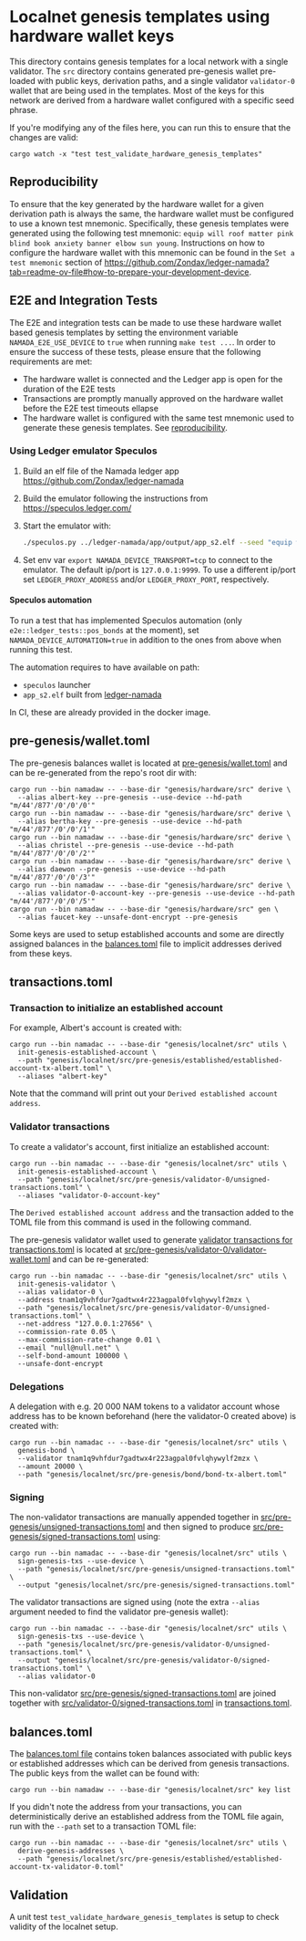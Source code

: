 # Localnet genesis templates using hardware wallet keys

This directory contains genesis templates for a local network with a single validator. The `src` directory contains generated pre-genesis wallet pre-loaded with public keys, derivation paths, and a single validator `validator-0` wallet that are being used in the templates. Most of the keys for this network are derived from a hardware wallet configured with a specific seed phrase.

If you're modifying any of the files here, you can run this to ensure that the changes are valid:

```shell
cargo watch -x "test test_validate_hardware_genesis_templates"
```

## Reproducibility

To ensure that the key generated by the hardware wallet for a given derivation path is always the same, the hardware wallet must be configured to use a known test mnemonic. Specifically, these genesis templates were generated using the following test mnemonic: `equip will roof matter pink blind book anxiety banner elbow sun young`. Instructions on how to configure the hardware wallet with this mnemonic can be found in the `Set a test mnemonic` section of <https://github.com/Zondax/ledger-namada?tab=readme-ov-file#how-to-prepare-your-development-device>.

## E2E and Integration Tests

The E2E and integration tests can be made to use these hardware wallet based genesis templates by setting the environment variable `NAMADA_E2E_USE_DEVICE` to `true` when running `make test ...`. In order to ensure the success of these tests, please ensure that the following requirements are met:

* The hardware wallet is connected and the Ledger app is open for the duration of the E2E tests
* Transactions are promptly manually approved on the hardware wallet before the E2E test timeouts ellapse
* The hardware wallet is configured with the same test mnemonic used to generate these genesis templates. See [reproducibility](#reproducibility).

### Using Ledger emulator Speculos

1. Build an elf file of the Namada ledger app <https://github.com/Zondax/ledger-namada>
2. Build the emulator following the instructions from <https://speculos.ledger.com/>
3. Start the emulator with:

   ```sh
   ./speculos.py ../ledger-namada/app/output/app_s2.elf --seed "equip will roof matter pink blind book anxiety banner elbow sun young"
   ```

4. Set env var `export NAMADA_DEVICE_TRANSPORT=tcp` to connect to the emulator. The default ip/port is `127.0.0.1:9999`. To use a different ip/port set `LEDGER_PROXY_ADDRESS` and/or `LEDGER_PROXY_PORT`, respectively.

#### Speculos automation

To run a test that has implemented Speculos automation (only `e2e::ledger_tests::pos_bonds` at the moment), set `NAMADA_DEVICE_AUTOMATION=true` in addition to the ones from above when running this test.

The automation requires to have available on path:

* `speculos` launcher
* `app_s2.elf` built from [ledger-namada](https://github.com/Zondax/ledger-namada)

In CI, these are already provided in the docker image.

## pre-genesis/wallet.toml

The pre-genesis balances wallet is located at [pre-genesis/wallet.toml](pre-genesis/wallet.toml) and can be re-generated from the repo's root dir with:

```shell
cargo run --bin namadaw -- --base-dir "genesis/hardware/src" derive \
  --alias albert-key --pre-genesis --use-device --hd-path "m/44'/877'/0'/0'/0'"
cargo run --bin namadaw -- --base-dir "genesis/hardware/src" derive \
  --alias bertha-key --pre-genesis --use-device --hd-path "m/44'/877'/0'/0'/1'"
cargo run --bin namadaw -- --base-dir "genesis/hardware/src" derive \
  --alias christel --pre-genesis --use-device --hd-path "m/44'/877'/0'/0'/2'"
cargo run --bin namadaw -- --base-dir "genesis/hardware/src" derive \
  --alias daewon --pre-genesis --use-device --hd-path "m/44'/877'/0'/0'/3'"
cargo run --bin namadaw -- --base-dir "genesis/hardware/src" derive \
  --alias validator-0-account-key --pre-genesis --use-device --hd-path "m/44'/877'/0'/0'/5'"
cargo run --bin namadaw -- --base-dir "genesis/hardware/src" gen \
  --alias faucet-key --unsafe-dont-encrypt --pre-genesis
```

Some keys are used to setup established accounts and some are directly assigned balances in the [balances.toml](#balancestoml) file to implicit addresses derived from these keys.

## transactions.toml

### Transaction to initialize an established account

For example, Albert's account is created with:

```shell
cargo run --bin namadac -- --base-dir "genesis/localnet/src" utils \
  init-genesis-established-account \
  --path "genesis/localnet/src/pre-genesis/established/established-account-tx-albert.toml" \
  --aliases "albert-key"
```

Note that the command will print out your `Derived established account address`.

### Validator transactions

To create a validator's account, first initialize an established account:

```shell
cargo run --bin namadac -- --base-dir "genesis/localnet/src" utils \
  init-genesis-established-account \
  --path "genesis/localnet/src/pre-genesis/validator-0/unsigned-transactions.toml" \
  --aliases "validator-0-account-key"
```

The `Derived established account address` and the transaction added to the TOML file from this command is used in the following command.

The pre-genesis validator wallet used to generate [validator transactions for transactions.toml](src/pre-genesis/validator-0/transactions.toml) is located at [src/pre-genesis/validator-0/validator-wallet.toml](src/pre-genesis/validator-0/validator-wallet.toml) and can be re-generated:

```shell
cargo run --bin namadac -- --base-dir "genesis/localnet/src" utils \
  init-genesis-validator \
  --alias validator-0 \
  --address tnam1q9vhfdur7gadtwx4r223agpal0fvlqhywylf2mzx \
  --path "genesis/localnet/src/pre-genesis/validator-0/unsigned-transactions.toml" \
  --net-address "127.0.0.1:27656" \
  --commission-rate 0.05 \
  --max-commission-rate-change 0.01 \
  --email "null@null.net" \
  --self-bond-amount 100000 \
  --unsafe-dont-encrypt
```

### Delegations

A delegation with e.g. 20 000 NAM tokens to a validator account whose address has to be known beforehand (here the validator-0 created above) is created with:

```shell
cargo run --bin namadac -- --base-dir "genesis/localnet/src" utils \
  genesis-bond \
  --validator tnam1q9vhfdur7gadtwx4r223agpal0fvlqhywylf2mzx \
  --amount 20000 \
  --path "genesis/localnet/src/pre-genesis/bond/bond-tx-albert.toml"
```

### Signing

The non-validator transactions are manually appended together in [src/pre-genesis/unsigned-transactions.toml](src/pre-genesis/unsigned-transactions.toml) and then signed to produce [src/pre-genesis/signed-transactions.toml](src/pre-genesis/signed-transactions.toml) using:

```shell
cargo run --bin namadac -- --base-dir "genesis/localnet/src" utils \
  sign-genesis-txs --use-device \
  --path "genesis/localnet/src/pre-genesis/unsigned-transactions.toml" \
  --output "genesis/localnet/src/pre-genesis/signed-transactions.toml"
```

The validator transactions are signed using (note the extra `--alias` argument needed to find the validator pre-genesis wallet):

```shell
cargo run --bin namadac -- --base-dir "genesis/localnet/src" utils \
  sign-genesis-txs --use-device \
  --path "genesis/localnet/src/pre-genesis/validator-0/unsigned-transactions.toml" \
  --output "genesis/localnet/src/pre-genesis/validator-0/signed-transactions.toml" \
  --alias validator-0
```

This non-validator [src/pre-genesis/signed-transactions.toml](src/pre-genesis/signed-transactions.toml) are joined together with [src/validator-0/signed-transactions.toml](src/validator-0/signed-transactions.toml) in [transactions.toml](transactions.toml).

## balances.toml

The [balances.toml file](balances.toml) contains token balances associated with public keys or established addresses which can be derived from genesis transactions. The public keys from the wallet can be found with:

```shell
cargo run --bin namadaw -- --base-dir "genesis/localnet/src" key list
```

If you didn't note the address from your transactions, you can deterministically derive an established address from the TOML file again, run with the `--path` set to a transaction TOML file:

```shell
cargo run --bin namadac -- --base-dir "genesis/localnet/src" utils \
  derive-genesis-addresses \
  --path "genesis/localnet/src/pre-genesis/established/established-account-tx-validator-0.toml"
```

## Validation

A unit test `test_validate_hardware_genesis_templates` is setup to check validity of the localnet setup.
